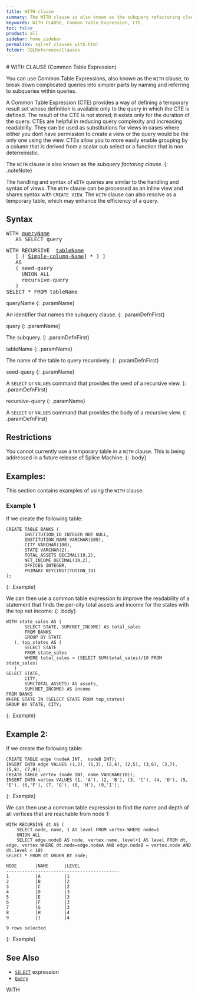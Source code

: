 ```yaml
---
title: WITH clause
summary: The WITH clause is also known as the subquery refactoring clause, and is used to name a subquery, which improves readability and can improve query efficiency.
keywords: WITH CLAUSE, Common Table Expression, CTE
toc: false
product: all
sidebar: home_sidebar
permalink: sqlref_clauses_with.html
folder: SQLReference/Clauses
---
```

<section>
<div class="TopicContent" data-swiftype-index="true" markdown="1">
# WITH CLAUSE (Common Table Expression)

You can use Common Table Expressions, also known as the `WITH` clause,
to break down complicated queries into simpler parts by naming and
referring to subqueries within queries.

A Common Table Expression (CTE) provides a way of defining a temporary
result set whose definition is available only to the query in which the
CTE is defined. The result of the CTE is not stored; it exists only for
the duration of the query. CTEs are helpful in reducing query complexity
and increasing readability. They can be used as substitutions for views
in cases where either you dont have permission to create a view or the
query would be the only one using the view. CTEs allow you to more
easily enable grouping by a column that is derived from a scalar sub
select or a function that is non deterministic.

The `WITH` clause is also known as the *subquery factoring clause*.
{: .noteNote}

The handling and syntax of `WITH` queries are similar to the handling
and syntax of views. The `WITH` clause can be processed as an inline
view and shares syntax with `CREATE VIEW`. The `WITH` clause can also
resolve as a temporary table, which may enhance the efficiency of a
query.

## Syntax

<div class="fcnWrapperWide"><pre class="FcnSyntax">
WITH <a href="sqlref_queries_query.html">queryName</a>
   AS SELECT query</pre>
</div>

<div class="fcnWrapperWide"><pre class="FcnSyntax">
WITH RECURSIVE  <a href="sqlref_identifiers_types.html#TableName">tableName</a>
   [ ( <a href="sqlref_identifiers_types.html#SimpleColumnName">Simple-column-Name</a>] * ) ]
   AS
   ( seed-query
     UNION ALL
     recursive-query
   )
SELECT * FROM tableName</pre>
</div>

<div class="paramList" markdown="1">
queryName
{: .paramName}

An identifier that names the subquery clause.
{: .paramDefnFirst}

query
{: .paramName}

The subquery.
{: .paramDefnFirst}

tableName
{: .paramName}

The name of the table to query recursively.
{: .paramDefnFirst}

seed-query
{: .paramName}

A `SELECT` or `VALUES` command that provides the seed of a recursive view.
{: .paramDefnFirst}

recursive-query
{: .paramName}

A `SELECT` or `VALUES` command that provides the body of a recursive view.
{: .paramDefnFirst}

</div>

## Restrictions

You cannot currently use a temporary table in a `WITH` clause. This is
being addressed in a future release of Splice Machine.
{: .body}

## Examples:

This section contains examples of using the `WITH` clause.

### Example 1

If we create the following table:

```
CREATE TABLE BANKS (
       INSTITUTION_ID INTEGER NOT NULL,
       INSTITUTION_NAME VARCHAR(100),
       CITY VARCHAR(100),
       STATE VARCHAR(2),
       TOTAL_ASSETS DECIMAL(19,2),
       NET_INCOME DECIMAL(19,2),
       OFFICES INTEGER,
       PRIMARY KEY(INSTITUTION_ID)
);
```
{: .Example}

We can then use a common table expression to improve the readability of
a statement that finds the per-city total assets and income for the
states with the top net income:
{: .body}

```
WITH state_sales AS (
       SELECT STATE, SUM(NET_INCOME) AS total_sales
       FROM BANKS
       GROUP BY STATE
   ), top_states AS (
       SELECT STATE
       FROM state_sales
       WHERE total_sales > (SELECT SUM(total_sales)/10 FROM state_sales)
   )
SELECT STATE,
       CITY,
       SUM(TOTAL_ASSETS) AS assets,
       SUM(NET_INCOME) AS income
FROM BANKS
WHERE STATE IN (SELECT STATE FROM top_states)
GROUP BY STATE, CITY;

```
{: .Example}

## Example 2:

If we create the following table:

```
CREATE TABLE edge (nodeA INT,  nodeB INT);
INSERT INTO edge VALUES (1,2), (1,3), (2,4), (2,5), (3,6), (3,7), (5,8), (7,9);
CREATE TABLE vertex (node INT, name VARCHAR(10));
INSERT INTO vertex VALUES (1, 'A'), (2, 'B'), (3, 'C'), (4, 'D'), (5, 'E'), (6,'F'), (7, 'G'), (8, 'H'), (9,'I');
```
{: .Example}

We can then use a common table expression to find the name and depth of all vertices that are reachable from node 1:

```
WITH RECURSIVE dt AS (
    SELECT node, name, 1 AS level FROM vertex WHERE node=1
    UNION ALL
    SELECT edge.nodeB AS node, vertex.name, level+1 AS level FROM dt, edge, vertex WHERE dt.node=edge.nodeA AND edge.nodeB = vertex.node AND dt.level < 10)
SELECT * FROM dt ORDER BY node;

NODE       |NAME      |LEVEL
-------------------------------------------
1          |A         |1
2          |B         |2
3          |C         |2
4          |D         |3
5          |E         |3
6          |F         |3
7          |G         |3
8          |H         |4
9          |I         |4

9 rows selected
```
{: .Example}

## See Also

* [`SELECT`](sqlref_expressions_select.html) expression
* [`Query`](sqlref_queries_query.html) 

<div class="hiddenText">
WITH
</div>
</div>
</section>
